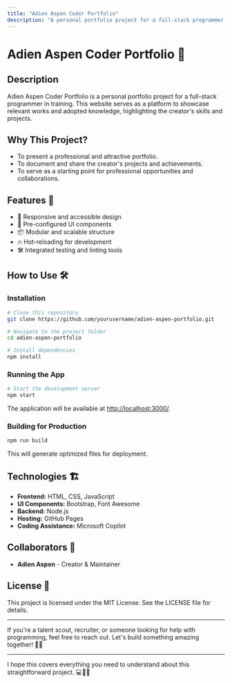 ```yaml
---
title: "Adien Aspen Coder Portfolio"
description: "A personal portfolio project for a full-stack programmer in training."
---
```


# Adien Aspen Coder Portfolio 🚀

## Description
Adien Aspen Coder Portfolio is a personal portfolio project for a full-stack programmer in training. This website serves as a platform to showcase relevant works and adopted knowledge, highlighting the creator's skills and projects.

## Why This Project?
- To present a professional and attractive portfolio.
- To document and share the creator's projects and achievements.
- To serve as a starting point for professional opportunities and collaborations.

## Features 🌟
- 🚀 Responsive and accessible design
- 🎨 Pre-configured UI components
- 📦 Modular and scalable structure
- 🔥 Hot-reloading for development
- 🛠️ Integrated testing and linting tools

## How to Use 🛠️

### Installation
```bash
# Clone this repository
git clone https://github.com/yourusername/adien-aspen-portfolio.git

# Navigate to the project folder
cd adien-aspen-portfolio

# Install dependencies
npm install
```

### Running the App
```bash
# Start the development server
npm start
```
The application will be available at [http://localhost:3000/](http://localhost:3000/).

### Building for Production
```bash
npm run build
```
This will generate optimized files for deployment.

## Technologies 🏗️
- **Frontend:** HTML, CSS, JavaScript
- **UI Components:** Bootstrap, Font Awesome
- **Backend:** Node.js
- **Hosting:** GitHub Pages
- **Coding Assistance:** Microsoft Copilot

## Collaborators 🤝
- **Adien Aspen** - Creator & Maintainer

## License 📜
This project is licensed under the MIT License. See the LICENSE file for details.

---

If you're a talent scout, recruiter, or someone looking for help with programming, feel free to reach out. Let's build something amazing together! 🚀🌟

---

I hope this covers everything you need to understand about this straightforward project. 💻🎨📄
